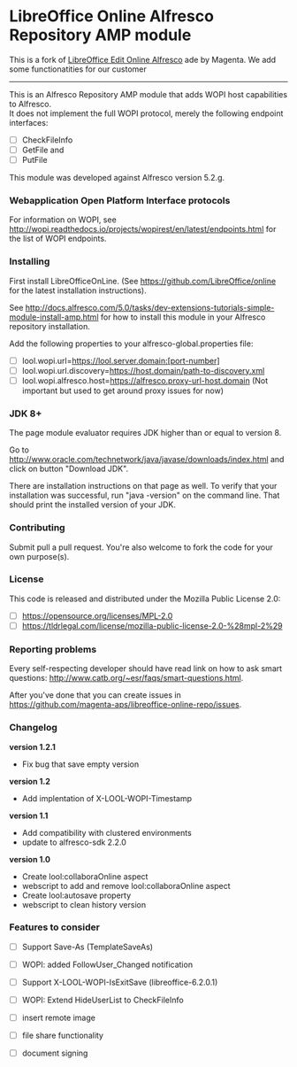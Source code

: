 LibreOffice Online Alfresco Repository AMP module
========

This is a fork of  [LibreOffice Edit Online Alfresco](https://github.com/magenta-aps/alfresco-repo-libreoffice-online-module) 
ade by Magenta. We add some functionatities for our customer 

---

This is an Alfresco Repository AMP module that adds WOPI host capabilities to Alfresco.<br/>
It does not implement the full WOPI protocol, merely the following endpoint interfaces:
- [ ] CheckFileInfo
- [ ] GetFile and
- [ ] PutFile

This module was developed against Alfresco version 5.2.g.

### Webapplication Open Platform Interface protocols

For information on WOPI, see http://wopi.readthedocs.io/projects/wopirest/en/latest/endpoints.html for the list of WOPI endpoints.

### Installing

First install LibreOfficeOnLine.
(See https://github.com/LibreOffice/online for the latest installation instructions).

See http://docs.alfresco.com/5.0/tasks/dev-extensions-tutorials-simple-module-install-amp.html for how to install this module in your Alfresco repository installation.

Add the following properties to your alfresco-global.properties file:

- [ ] lool.wopi.url=https://lool.server.domain:[port-number]
- [ ] lool.wopi.url.discovery=https://host.domain/path-to-discovery.xml
- [ ] lool.wopi.alfresco.host=https://alfresco.proxy-url-host.domain (Not important but used to get around proxy issues for now)

### JDK 8+

The page module evaluator requires JDK higher than or equal to version 8.

Go to http://www.oracle.com/technetwork/java/javase/downloads/index.html and click on button "Download JDK".

There are installation instructions on that page as well. To verify that your installation was successful, run "java -version" on the command line.
That should print the installed version of your JDK.

### Contributing

Submit pull a pull request. You're also welcome to fork the code for your own purpose(s).

### License

This code is released and distributed under the Mozilla Public License 2.0:

- [ ] https://opensource.org/licenses/MPL-2.0
- [ ] https://tldrlegal.com/license/mozilla-public-license-2.0-%28mpl-2%29

### Reporting problems

Every self-respecting developer should have read link on how to ask smart questions: http://www.catb.org/~esr/faqs/smart-questions.html.

After you've done that you can create issues in https://github.com/magenta-aps/libreoffice-online-repo/issues.

### Changelog

**version 1.2.1**

* Fix bug that save empty version

**version 1.2**

* Add implentation of X-LOOL-WOPI-Timestamp

**version 1.1**

* Add compatibility with clustered environments
* update to alfresco-sdk 2.2.0

**version 1.0**

* Create lool:collaboraOnline aspect
* webscript to add and remove lool:collaboraOnline aspect
* Create lool:autosave property 
* webscript to clean history version

### Features to consider

- [ ] Support Save-As (TemplateSaveAs)
- [ ] WOPI: added FollowUser_Changed notification
- [ ] Support X-LOOL-WOPI-IsExitSave (libreoffice-6.2.0.1)
- [ ] WOPI: Extend HideUserList to CheckFileInfo
- [ ] insert remote image
- [ ] file share functionality
- [ ] document signing

